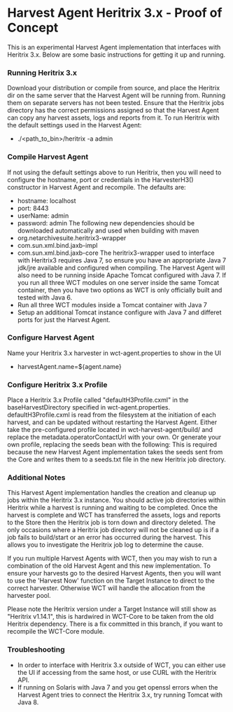 # Harvest Agent Heritrix 3.x - Proof of Concept

This is an experimental Harvest Agent implementation that interfaces with Heritrix 3.x. Below are some basic instructions
for getting it up and running.

### Running Heritrix 3.x
Download your distribution or compile from source, and place the Heritrix dir on the same server that the Harvest Agent
will be running from. Running them on separate servers has not been tested.
Ensure that the Heritrix jobs directory has the correct permissions assigned so that the Harvest Agent can copy any
harvest assets, logs and reports from it.
To run Heritrix with the default settings used in the Harvest Agent:
* ./<path_to_bin>/heritrix -a admin

### Compile Harvest Agent
If not using the default settings above to run Heritrix, then you will need to configure the hostname, port or credentials in
the HarvesterH3() constructor in Harvest Agent and recompile. The defaults are:
* hostname: localhost
* port: 8443
* userName: admin
* password: admin
The following new dependencies should be downloaded automatically and used when building with maven
* org.netarchivesuite.heritrix3-wrapper
* com.sun.xml.bind.jaxb-impl
* com.sun.xml.bind.jaxb-core
The heritrix3-wrapper used to interface with Heritrix3 requires Java 7, so ensure you have an appropriate Java 7 jdk/jre
available and configured when compiling.
The Harvest Agent will also need to be running inside Apache Tomcat configured with Java 7. If you run all three WCT
modules on one server inside the same Tomcat container, then you have two options as WCT is only officially built and
tested with Java 6.
* Run all three WCT modules inside a Tomcat container with Java 7
* Setup an additional Tomcat instance configure with Java 7 and differet ports for just the Harvest Agent.

### Configure Harvest Agent
Name your Heritrix 3.x harvester in wct-agent.properties to show in the UI
* harvestAgent.name=${agent.name}


### Configure Heritrix 3.x Profile
Place a Heritrix 3.x Profile called "defaultH3Profile.cxml" in the baseHarvestDirectory specified in
wct-agent.properties. defaultH3Profile.cxml is read from the filesystem at the initiation of each harvest, and can be
updated without restarting the Harvest Agent.
Either take the pre-configured profile located in wct-harvest-agent/build/ and replace the
metadata.operatorContactUrl with your own. Or generate your own profile, replacing the seeds bean with the following:
<bean id="seeds" class="org.archive.modules.seeds.TextSeedModule">
  <property name="textSource">
   <bean class="org.archive.spring.ConfigFile">
    <property name="path" value="seeds.txt" />
   </bean>
  </property>
  <property name='sourceTagSeeds' value='false'/>
  <property name='blockAwaitingSeedLines' value='-1'/>
 </bean>
This is required because the new Harvest Agent implementation takes the seeds sent from the Core and writes them to a
seeds.txt file in the new Heritrix job directory.


### Additional Notes
This Harvest Agent implementation handles the creation and cleanup up jobs within the Heritrix 3.x instance. You should
active job directories within Heritrix while a harvest is running and waiting to be completed. Once the harvest is
complete and WCT has transferred the assets, logs and reports to the Store then the Heritrix job is torn down and
directory deleted. The only occasions where a Heritrix job directory will not be cleaned up is if a job fails to
build/start or an error has occurred during the harvest. This allows you to investigate the Heritrix job log to
determine the cause.

If you run multiple Harvest Agents with WCT, then you may wish to run a combination of the old Harvest Agent and this
new implementation. To ensure your harvests go to the desired Harvest Agents, then you will want to use the
'Harvest Now' function on the Target Instance to direct to the correct harvester. Otherwise WCT will handle the
allocation from the harvester pool.

Please note the Heritrix version under a Target Instance will still show as "Heritrix v1.14.1", this is hardwired in
WCT-Core to be taken from the old Heritrix dependency. There is a fix committed in this branch, if you want to recompile
the WCT-Core module.


### Troubleshooting
* In order to interface with Heritrix 3.x outside of WCT, you can either use the UI if accessing from the same host, or
use CURL with the Heritrix API.
* If running on Solaris with Java 7 and you get openssl errors when the Harvest Agent tries to connect the Heritrix 3.x,
try running Tomcat with Java 8.